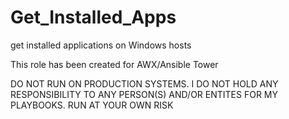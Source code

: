 # Get_Installed_Apps
 get installed applications on Windows hosts

This role has been created for AWX/Ansible Tower

DO NOT RUN ON PRODUCTION SYSTEMS. I DO NOT HOLD ANY RESPONSIBILITY TO ANY PERSON(S) AND/OR ENTITES FOR MY PLAYBOOKS. RUN AT YOUR OWN RISK
